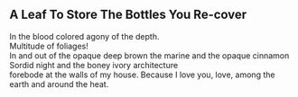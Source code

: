 A Leaf To Store The Bottles You Re-cover
----------------------------------------
In the blood colored agony of the depth.  
Multitude of foliages!  
In and out of the opaque deep brown the marine and the opaque cinnamon  
Sordid night and the boney ivory architecture  
forebode at the walls of my house. Because I love you, love, among the earth and around the heat.  
